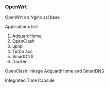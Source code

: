 ### OpenWrt

OpenWrt on Nginx ssl base


Applications list:

1. AdguardHome
2. OpenClash
3. upnp
4. Turbo acc
5. SmartDNS
6. Docker

OpenClash linkage AdguardHome and SmartDNS

Integrated Time Capsule